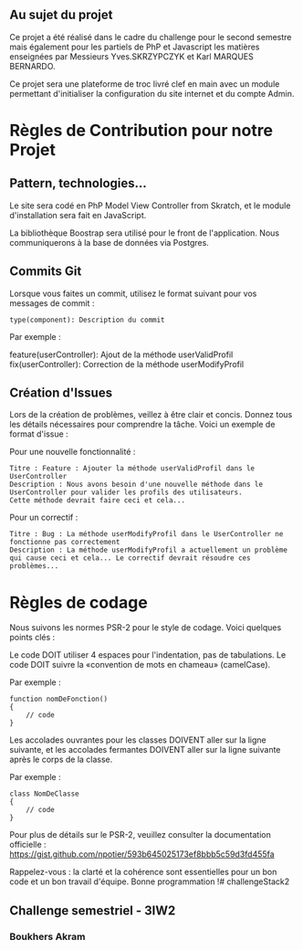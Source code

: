 ## Au sujet du projet

Ce projet a été réalisé dans le cadre du challenge pour le second semestre mais également pour les partiels de PhP et Javascript
les matières enseignées par Messieurs Yves.SKRZYPCZYK et Karl MARQUES BERNARDO.

Ce projet sera une plateforme de troc livré clef en main avec un module permettant d'initialiser la configuration du site internet et du compte Admin.


# Règles de Contribution pour notre Projet

## Pattern, technologies...

Le site sera codé en PhP Model View Controller from Skratch, et le module d'installation sera fait en JavaScript.

La bibliothèque Boostrap sera utilisé pour le front de l'application. Nous communiquerons à la base de données via Postgres.

## Commits Git

Lorsque vous faites un commit, utilisez le format suivant pour vos messages de commit :

    type(component): Description du commit

Par exemple :

feature(userController): Ajout de la méthode userValidProfil
fix(userController): Correction de la méthode userModifyProfil

## Création d'Issues

Lors de la création de problèmes, veillez à être clair et concis. Donnez tous les détails nécessaires pour comprendre la tâche. 
Voici un exemple de format d'issue :

Pour une nouvelle fonctionnalité :

    Titre : Feature : Ajouter la méthode userValidProfil dans le UserController
    Description : Nous avons besoin d'une nouvelle méthode dans le UserController pour valider les profils des utilisateurs. 
    Cette méthode devrait faire ceci et cela...

Pour un correctif :

    Titre : Bug : La méthode userModifyProfil dans le UserController ne fonctionne pas correctement
    Description : La méthode userModifyProfil a actuellement un problème qui cause ceci et cela... Le correctif devrait résoudre ces problèmes...


# Règles de codage

Nous suivons les normes PSR-2 pour le style de codage. Voici quelques points clés :

Le code DOIT utiliser 4 espaces pour l'indentation, pas de tabulations.
Le code DOIT suivre la «convention de mots en chameau» (camelCase). 

Par exemple :

    function nomDeFonction()
    {
        // code
    }

Les accolades ouvrantes pour les classes DOIVENT aller sur la ligne suivante, et les accolades fermantes DOIVENT aller sur la ligne suivante après le corps de la classe. 

Par exemple :

    class NomDeClasse
    {
        // code
    }

Pour plus de détails sur le PSR-2, veuillez consulter la documentation officielle : https://gist.github.com/npotier/593b645025173ef8bbb5c59d3fd455fa

Rappelez-vous : la clarté et la cohérence sont essentielles pour un bon code et un bon travail d'équipe. Bonne programmation !# challengeStack2

## Challenge semestriel - 3IW2
### Boukhers Akram


